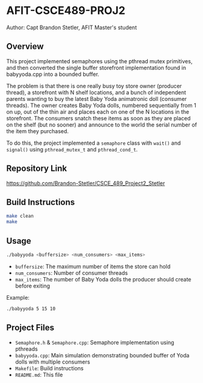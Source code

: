# AFIT-CSCE489-PROJ2 

Author: Capt Brandon Stetler, AFIT Master's student

## Overview
This project implemented semaphores using the pthread mutex primitives, and then converted the single buffer storefront implementation found in babyyoda.cpp into a bounded buffer.

The problem is that there is one really busy toy store owner (producer thread), a storefront with N shelf locations, and a bunch of independent parents wanting to buy the latest Baby Yoda animatronic doll (consumer threads). The owner creates Baby Yoda dolls, numbered sequentially from 1 on up, out of the thin air and places each on one of the N locations in the storefront. The consumers snatch these items as soon as they are placed on the shelf (but no sooner) and announce to the world the serial number of the item they purchased.

To do this, the project implemented a `semaphore` class with `wait()` and `signal()` using `pthread_mutex_t` and `pthread_cond_t`.

## Repository Link 
https://github.com/Brandon-Stetler/CSCE_489_Project2_Stetler

## Build Instructions
```bash
make clean
make
```

## Usage
```bash
./babyyoda <buffersize> <num_consumers> <max_items>
```
- `buffersize`: The maximum number of items the store can hold
- `num_consumers`: Number of consumer threads
- `max_items`: The number of Baby Yoda dolls the producer should create before exiting

Example:
```bash
./babyyoda 5 15 10
```

## Project Files
- `Semaphore.h` & `Semaphore.cpp`: Semaphore implementation using pthreads
- `babyyoda.cpp`: Main simulation demonstrating bounded buffer of Yoda dolls with multiple consumers
- `Makefile`: Build instructions
- `README.md`: This file